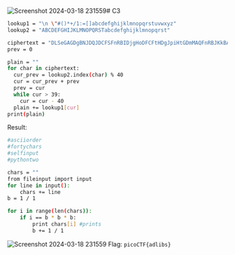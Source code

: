 ![Screenshot 2024-03-18 231559](https://github.com/ashine92/picoCTF/assets/62413378/8dc457be-1d09-49ca-b86f-afda11bb41dc)# C3 

```sh
lookup1 = "\n \"#()*+/1:=[]abcdefghijklmnopqrstuvwxyz"
lookup2 = "ABCDEFGHIJKLMNOPQRSTabcdefghijklmnopqrst"

ciphertext = "DLSeGAGDgBNJDQJDCFSFnRBIDjgHoDFCFtHDgJpiHtGDmMAQFnRBJKkBAsTMrsPSDDnEFCFtIbEDtDCIbFCFtHTJDKerFldbFObFCFtLBFkBAAAPFnRBJGEkerFlcPgKkImHnIlATJDKbTbFOkdNnsgbnJRMFnRBNAFkBAAAbrcbTKAkOgFpOgFpOpkBAAAAAAAiClFGIPFnRBaKliCgClFGtIBAAAAAAAOgGEkImHnIl"
prev = 0

plain = ""
for char in ciphertext:
  cur_prev = lookup2.index(char) % 40
  cur = cur_prev + prev
  prev = cur
  while cur > 39:
    cur = cur - 40
  plain += lookup1[cur]
print(plain)
```

Result:
```sh
#asciiorder
#fortychars
#selfinput
#pythontwo

chars = ""
from fileinput import input
for line in input():
    chars += line
b = 1 / 1

for i in range(len(chars)):
    if i == b * b * b:
        print chars[i] #prints
        b += 1 / 1
```

![Screenshot 2024-03-18 231559](https://github.com/ashine92/picoCTF/assets/62413378/7df85424-1ea0-4391-ad01-d7a41fa58926)
Flag: `picoCTF{adlibs}`

